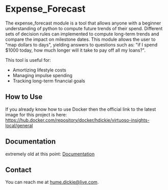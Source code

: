 # Expense_Forecast

The expense_forecast module is a tool that allows anyone with a beginner understanding of python to compute future trends of their spend. Different sets of decision rules can implemented to compute long-term trends and compare the impact on milestone dates. This module allows the user to "map dollars to days", yielding answers to questions such as: "if I spend $1000 today, how much longer will it take to pay off all my loans?".

This tool is useful for:
<ul>
<li>Amortizing lifestyle costs</li>
<li>Managing impulse spending</li>
<li>Tracking long-term financial goals</li>
</ul>


## How to Use
If you already know how to use Docker then the official link to the latest image for this project is here:
https://hub.docker.com/repository/docker/hdickie/virtuoso-insights-local/general

## Documentation
extremely old at this point:
<a href="https://hdickie.github.io/expense_forecast/build/html/"/>Documentation</a>

## Contact
You can reach me at hume.dickie@live.com.  
